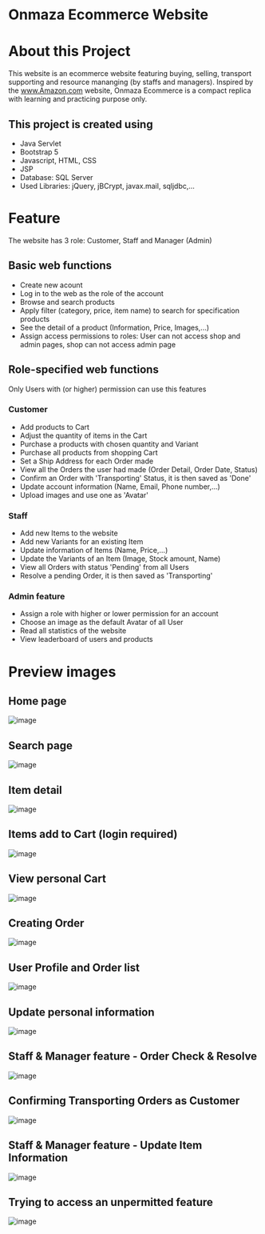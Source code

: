 # Onmaza Ecommerce Website

# About this Project
This website is an ecommerce website featuring buying, selling, transport supporting and resource mananging (by staffs and managers). Inspired by the www.Amazon.com website, Onmaza Ecommerce is a compact replica with learning and practicing purpose only.
## This project is created using
 - Java Servlet
 - Bootstrap 5
 - Javascript, HTML, CSS
 - JSP
 - Database: SQL Server
 - Used Libraries: jQuery, jBCrypt, javax.mail, sqljdbc,...
# Feature
The website has 3 role: Customer, Staff and Manager (Admin)
## Basic web functions
 - Create new acount
 - Log in to the web as the role of the account
 - Browse and search products
 - Apply filter (category, price, item name) to search for specification products
 - See the detail of a product (Information, Price, Images,...)
 - Assign access permissions to roles: User can not access shop and admin pages, shop can not access admin page
## Role-specified web functions
Only Users with (or higher) permission can use this features
### Customer
 - Add products to Cart
 - Adjust the quantity of items in the Cart
 - Purchase a products with chosen quantity and Variant
 - Purchase all products from shopping Cart
 - Set a Ship Address for each Order made
 - View all the Orders the user had made (Order Detail, Order Date, Status)
 - Confirm an Order with 'Transporting' Status, it is then saved as 'Done'
 - Update account information (Name, Email, Phone number,...)
 - Upload images and use one as 'Avatar'
### Staff
 - Add new Items to the website
 - Add new Variants for an existing Item
 - Update information of Items (Name, Price,...)
 - Update the Variants of an Item (Image, Stock amount, Name)
 - View all Orders with status 'Pending' from all Users
 - Resolve a pending Order, it is then saved as 'Transporting'
### Admin feature
 - Assign a role with higher or lower permission for an account
 - Choose an image as the default Avatar of all User
 - Read all statistics of the website
 - View leaderboard of users and products
# Preview images
## Home page
![image](https://github.com/vnminhhai/OnmazaEcommerce/assets/142912018/afce5668-e76c-4442-8d71-3df9cdd8c0c7)
## Search page
![image](https://github.com/vnminhhai/OnmazaEcommerce/assets/142912018/04215de9-a5b1-4dda-8ad3-88c58c1a29e8)
## Item detail
![image](https://github.com/vnminhhai/OnmazaEcommerce/assets/142912018/866dd758-3368-4e91-9beb-7ad89af83c23)
## Items add to Cart (login required)
![image](https://github.com/vnminhhai/OnmazaEcommerce/assets/142912018/7ff35840-acd2-4a3b-882f-4b62e7125771)
## View personal Cart
![image](https://github.com/vnminhhai/OnmazaEcommerce/assets/142912018/5875fd36-8eb0-472e-9f88-927f7e5eb38d)
## Creating Order
![image](https://github.com/vnminhhai/OnmazaEcommerce/assets/142912018/14eb2ad9-cf52-4896-95ce-fbc31ed27ce8)
## User Profile and Order list
![image](https://github.com/vnminhhai/OnmazaEcommerce/assets/142912018/684f63f0-301e-44ad-80cb-4e33c8b23eba)
## Update personal information
![image](https://github.com/vnminhhai/OnmazaEcommerce/assets/142912018/1b6bd3e9-c954-41c5-8615-488bae07a02c)
## Staff & Manager feature - Order Check & Resolve
![image](https://github.com/vnminhhai/OnmazaEcommerce/assets/142912018/ce3d7ef5-ce31-4485-9365-5a0e7cce5109)
## Confirming Transporting Orders as Customer
![image](https://github.com/vnminhhai/OnmazaEcommerce/assets/142912018/cfe9a051-3aec-458a-9cc3-4bf6bfe5998c)
## Staff & Manager feature - Update Item Information
![image](https://github.com/vnminhhai/OnmazaEcommerce/assets/142912018/1e696cd5-aa4a-4b3a-9023-4629bb8bc5ee)
## Trying to access an unpermitted feature
![image](https://github.com/vnminhhai/OnmazaEcommerce/assets/142912018/b651dc1f-3f75-482a-b14a-82a587addff2)
